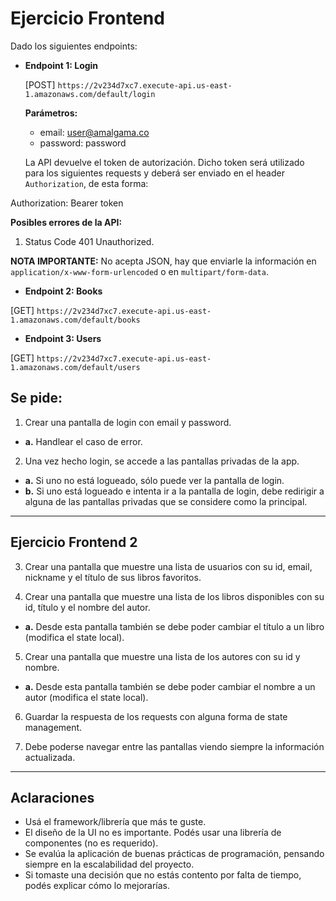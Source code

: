 # Ejercicio Frontend

Dado los siguientes endpoints:

- **Endpoint 1: Login**

  [POST] `https://2v234d7xc7.execute-api.us-east-1.amazonaws.com/default/login`

  **Parámetros:**

  - email: user@amalgama.co
  - password: password

  La API devuelve el token de autorización. Dicho token será utilizado para los siguientes requests y deberá ser enviado en el header `Authorization`, de esta forma:

Authorization: Bearer token

**Posibles errores de la API:**

1. Status Code 401 Unauthorized.

**NOTA IMPORTANTE:** No acepta JSON, hay que enviarle la información en `application/x-www-form-urlencoded` o en `multipart/form-data`.

- **Endpoint 2: Books**

[GET] `https://2v234d7xc7.execute-api.us-east-1.amazonaws.com/default/books`

- **Endpoint 3: Users**

[GET] `https://2v234d7xc7.execute-api.us-east-1.amazonaws.com/default/users`

## Se pide:

1. Crear una pantalla de login con email y password.

- **a.** Handlear el caso de error.

2. Una vez hecho login, se accede a las pantallas privadas de la app.

- **a.** Si uno no está logueado, sólo puede ver la pantalla de login.
- **b.** Si uno está logueado e intenta ir a la pantalla de login, debe redirigir a alguna de las pantallas privadas que se considere como la principal.

---

## Ejercicio Frontend 2

3. Crear una pantalla que muestre una lista de usuarios con su id, email, nickname y el título de sus libros favoritos.

4. Crear una pantalla que muestre una lista de los libros disponibles con su id, título y el nombre del autor.

- **a.** Desde esta pantalla también se debe poder cambiar el título a un libro (modifica el state local).

5. Crear una pantalla que muestre una lista de los autores con su id y nombre.

- **a.** Desde esta pantalla también se debe poder cambiar el nombre a un autor (modifica el state local).

6. Guardar la respuesta de los requests con alguna forma de state management.

7. Debe poderse navegar entre las pantallas viendo siempre la información actualizada.

---

## Aclaraciones

- Usá el framework/librería que más te guste.
- El diseño de la UI no es importante. Podés usar una librería de componentes (no es requerido).
- Se evalúa la aplicación de buenas prácticas de programación, pensando siempre en la escalabilidad del proyecto.
- Si tomaste una decisión que no estás contento por falta de tiempo, podés explicar cómo lo mejorarías.

